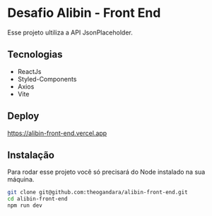 
# Desafio Alibin - Front End

Esse projeto ultiliza a API JsonPlaceholder.
## Tecnologias

- ReactJs
- Styled-Components
- Axios
- Vite


## Deploy

https://alibin-front-end.vercel.app




## Instalação

Para rodar esse projeto você só precisará do Node instalado na sua máquina.


```bash
git clone git@github.com:theogandara/alibin-front-end.git
cd alibin-front-end
npm run dev
```
    
